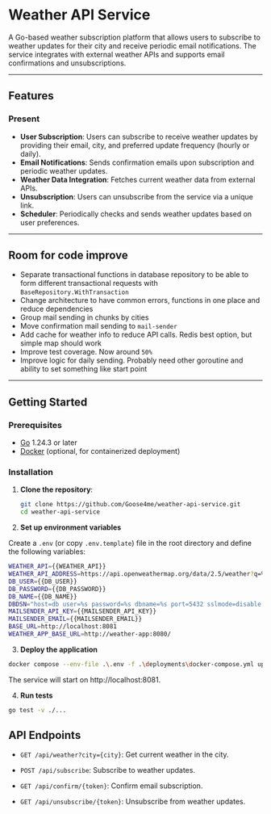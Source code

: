 # Weather API Service

A Go-based weather subscription platform that allows users to subscribe to weather updates for their city and receive periodic email notifications. The service integrates with external weather APIs and supports email confirmations and unsubscriptions.

---

## Features

### Present
- **User Subscription**: Users can subscribe to receive weather updates by providing their email, city, and preferred update frequency (hourly or daily).
- **Email Notifications**: Sends confirmation emails upon subscription and periodic weather updates.
- **Weather Data Integration**: Fetches current weather data from external APIs.
- **Unsubscription**: Users can unsubscribe from the service via a unique link.
- **Scheduler**: Periodically checks and sends weather updates based on user preferences.

---

## Room for code improve
- Separate transactional functions in database repository to be able to form different transactional requests with `BaseRepository.WithTransaction`
- Change architecture to have common errors, functions in one place and reduce dependencies
- Group mail sending in chunks by cities
- Move confirmation mail sending to `mail-sender`
- Add cache for weather info to reduce API calls. Redis best option, but simple map should work
- Improve test coverage. Now around `50%`
- Improve logic for daily sending. Probably need other goroutine and ability to set something like start point
---

## Getting Started

### Prerequisites

- [Go](https://golang.org/dl/) 1.24.3 or later
- [Docker](https://www.docker.com/get-started) (optional, for containerized deployment)

### Installation

1. **Clone the repository**:

   ```bash
   git clone https://github.com/Goose4me/weather-api-service.git
   cd weather-api-service

2. **Set up environment variables**

Create a `.env` (or copy `.env.template`) file in the root directory and define the following variables:
``` bash
WEATHER_API={{WEATHER_API}}
WEATHER_API_ADDRESS=https://api.openweathermap.org/data/2.5/weather?q=%s&appid=%s&units=metric
DB_USER={{DB_USER}}
DB_PASSWORD={{DB_PASSWORD}}
DB_NAME={{DB_NAME}}
DBDSN="host=db user=%s password=%s dbname=%s port=5432 sslmode=disable TimeZone=Asia/Shanghai"
MAILSENDER_API_KEY={{MAILSENDER_API_KEY}}
MAILSENDER_EMAIL={{MAILSENDER_EMAIL}}
BASE_URL=http://localhost:8081
WEATHER_APP_BASE_URL=http://weather-app:8080/
```

3. **Deploy the application**

``` bash
docker compose --env-file .\.env -f .\deployments\docker-compose.yml up -d
```
The service will start on http://localhost:8081.

4. **Run tests**
``` bash
go test -v ./...
```

## API Endpoints

- `GET /api/weather?city={city}`: Get current weather in the city.

- `POST /api/subscribe`: Subscribe to weather updates.
    
- `GET /api/confirm/{token}`: Confirm email subscription.

- `GET /api/unsubscribe/{token}`: Unsubscribe from weather updates.